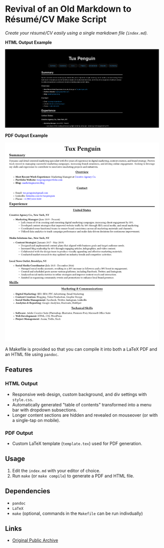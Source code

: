 # Revival of an Old Markdown to Résumé/CV Make Script

*Create your résumé/CV easily using a single markdown file (`index.md`).*

**HTML Output Example**

![Image of HTML Output](img/README_examples/html.png)

**PDF Output Example**

![Image of PDF Output](img/README_examples/pdf.png)

A Makefile is provided so that you can compile it into both a LaTeX PDF and an HTML file using `pandoc`.

## Features

### HTML Output
- Responsive web design, custom background, and div settings with `style.css`.
- Automatically generated "table of contents" transformed into a menu bar with dropdown subsections.
- Longer content sections are hidden and revealed on mouseover (or with a single-tap on mobile).

### PDF Output
- Custom LaTeX template (`template.tex`) used for PDF generation.

## Usage
1. Edit the `index.md` with your editor of choice.
2. Run `make` (or `make compile`) to generate a PDF and HTML file.

## Dependencies
- `pandoc`
- `LaTeX`
- `make` (optional, commands in the `Makefile` can be run indivdually)

## Links
- [Original Public Archive](https://github.com/LukeSmithxyz/md-website-cv)
